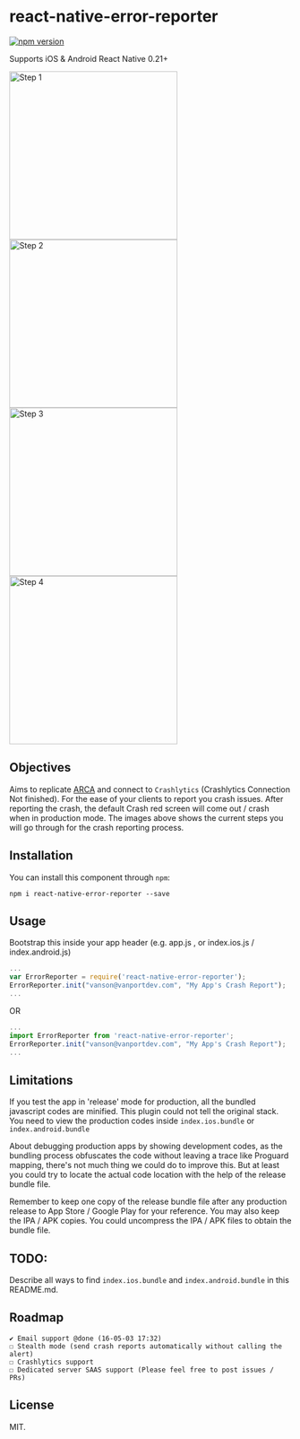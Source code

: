 # react-native-error-reporter

[![npm version](https://badge.fury.io/js/react-native-error-reporter.svg)](http://badge.fury.io/js/react-native)

Supports iOS & Android React Native 0.21+

<img src="https://dl.dropboxusercontent.com/u/11386030/3.png" height=300 alt="Step 1"/>
<img src="https://dl.dropboxusercontent.com/u/11386030/4.png" height=300 alt="Step 2"/>
<img src="https://dl.dropboxusercontent.com/u/11386030/5.png" height=300 alt="Step 3"/>
<img src="https://dl.dropboxusercontent.com/u/11386030/6.png" height=300 alt="Step 4"/>

## Objectives
Aims to replicate <a href='https://github.com/ACRA/acra'>ARCA</a> and connect to ```Crashlytics``` (Crashlytics Connection Not finished). For the ease of your clients to report you crash issues.
After reporting the crash, the default Crash red screen will come out / crash when in production mode.
The images above shows the current steps you will go through for the crash reporting process.

## Installation
You can install this component through ``npm``:

```shell
npm i react-native-error-reporter --save
```

## Usage

Bootstrap this inside your app header (e.g. app.js , or index.ios.js / index.android.js)

```js
...
var ErrorReporter = require('react-native-error-reporter');
ErrorReporter.init("vanson@vanportdev.com", "My App's Crash Report");
...
```

OR

```js
...
import ErrorReporter from 'react-native-error-reporter';
ErrorReporter.init("vanson@vanportdev.com", "My App's Crash Report");
...
```

## Limitations

If you test the app in 'release' mode for production, all the bundled javascript codes are minified. This plugin could not tell the original stack. You need to view the production codes inside ```index.ios.bundle``` or ```index.android.bundle```

About debugging production apps by showing development codes, as the bundling process obfuscates the code without leaving a trace like Proguard mapping, there's not much thing we could do to improve this. But at least you could try to locate the actual code location with the help of the release bundle file. 

Remember to keep one copy of the release bundle file after any production release to App Store / Google Play for your reference.
You may also keep the IPA / APK copies. You could uncompress the IPA / APK files to obtain the bundle file.

## TODO:

Describe all ways to find ```index.ios.bundle``` and ```index.android.bundle``` in this README.md.


## Roadmap
```
✔ Email support @done (16-05-03 17:32)
☐ Stealth mode (send crash reports automatically without calling the alert)
☐ Crashlytics support
☐ Dedicated server SAAS support (Please feel free to post issues / PRs)
```

## License

MIT.
